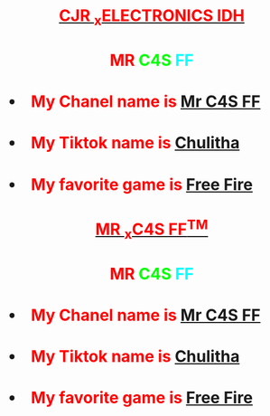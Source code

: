 <html>

<head>
    <title>CJR ELECTRONICS IDH</title>
</head>
<body><h1><u><b><p align ="center">
<font size=''5" face=''verdana" color="#ff0000">CJR <sub>x</sub>ELECTRONICS IDH<sup></sup></font></u></h1>
<h1><p align ="center">
<font size=''5" face=''verdana" color="#FF0000">MR </font>
<font size=''5" face=''verdana" color="#00FF00">C4S </font>
<font size=''5" face=''verdana" color="#00FFFF">FF</font>
</h1><h1><li>
<font size=''5" face=''verdana" color="#FF0000">My Chanel name is</font>
<b><a href="https://www.youtube.com/@mrc4sff">Mr C4S FF </a>
</h1><h1><li>
<font size=''5" face=''verdana" color="#FF0000">My Tiktok name is</font>
<b><a href="https://www.tiktok.com/@mr_c4s_ff_0726?is_from_webapp=1&sender_device=pc">Chulitha</a></h1>
<h1><li>
<font size=''5" face=''verdana" color="#FF0000">My favorite game is</font>
<b><a href="https://play.google.com/store/apps/details?id=com.dts.freefireth">Free Fire</a></h1></font>

</body>
</cms>
</html>    

</title>
</head>
<body><h1><u><b><p align ="center">
<font size=''5" face=''verdana" color="#ff0000">MR <sub>x</sub>C4S FF<sup>TM</sup></font></u></h1>
<h1><p align ="center">
<font size=''5" face=''verdana" color="#FF0000">MR </font>
<font size=''5" face=''verdana" color="#00FF00">C4S </font>
<font size=''5" face=''verdana" color="#00FFFF">FF</font>
</h1><h1><li>
<font size=''5" face=''verdana" color="#FF0000">My Chanel name is</font>
<b><a href="https://www.youtube.com/@mrc4sff">Mr C4S FF </a>
</h1><h1><li>
<font size=''5" face=''verdana" color="#FF0000">My Tiktok name is</font>
<b><a href="https://www.tiktok.com/@mr_c4s_ff_0726?is_from_webapp=1&sender_device=pc">Chulitha</a></h1>
<h1><li>
<font size=''5" face=''verdana" color="#FF0000">My favorite game is</font>
<b><a href="https://play.google.com/store/apps/details?id=com.dts.freefireth">Free Fire</a></h1></font>

</body>
</cms>
</html>    

